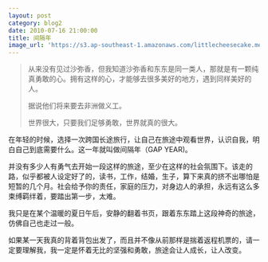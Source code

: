 ```yaml
---
layout: post
category: blog2
date: 2010-07-16 21:00:00
title: 间隔年
image_url: 'https://s3.ap-southeast-1.amazonaws.com/littlecheesecake.me/blog-post/blog2/archive/16470991564_30cf161a3c_b.jpg'
---
```


> 从来没有见过沙弥香，但我知道沙弥香和东东是同一类人，那就是有一颗纯真勇敢的心。拥有这样的心，才能够去很多美好的地方，遇到同样美好的人。
>
> 据说他们将来要去非洲做义工。
>
> 世界很大，只要我们足够勇敢，世界就真的很大。


在年轻的时候，选择一次跨国长途旅行，让自己在旅途中观看世界，认识自我，明白自己到底需要什么。这一年就叫做间隔年（GAP YEAR)。

并没有多少人有勇气去开始一段这样的旅途，至少在这样的社会氛围下。该走的路，似乎都被人设定好了的，读书，工作，结婚，生子，算下来真的挤不出哪怕是短暂的几个月。社会给予你的责任，家庭的压力，对身边人的承担，永远有这么多束缚羁绊着，要踏出第一步，太难。

我只是在某个温暖的夏日午后，安静的翻着书页，跟着东东踏上这段神奇的旅途，仿佛自己也走过一般。

如果某一天我真的背着背包出发了，而且并不像从前那样是揣着返程机票的，请一定要理解我，我一定是怀着无比的坚强和勇敢，旅途会让人成长，让人改变。